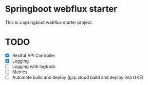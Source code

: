# Springboot webflux starter

This is a springboot webflux starter project.

# TODO

- [x] Restful API Controller
- [x] Logging
- [ ] Logging with logback
- [ ] Metrics
- [ ] Automate build and deploy (gcp cloud build and deploy into GKE)
